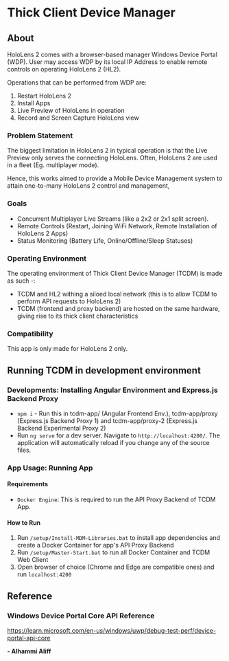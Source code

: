 # Thick Client Device Manager

## About

HoloLens 2 comes with a browser-based manager Windows Device Portal (WDP). User may access WDP by its local IP Address to enable remote controls on operating HoloLens 2 (HL2). 

Operations that can be performed from WDP are:
1. Restart HoloLens 2
2. Install Apps
3. Live Preview of HoloLens in operation
4. Record and Screen Capture HoloLens view

### Problem Statement
The biggest limitation in HoloLens 2 in typical operation is that the Live Preview only serves the connecting HoloLens. Often, HoloLens 2 are used in a fleet (Eg. multiplayer mode).

Hence, this works aimed to provide a Mobile Device Management system to attain one-to-many HoloLens 2 control and management, 

### Goals
* Concurrent Multiplayer Live Streams (like a 2x2 or 2x1 split screen).
* Remote Controls (Restart, Joining WiFi Network, Remote Installation of HoloLens 2 Apps)
* Status Monitoring (Battery Life, Online/Offline/Sleep Statuses) 

### Operating Environment
The operating environment of Thick Client Device Manager (TCDM) is made as such -:
* TCDM and HL2 withing a siloed local network (this is to allow TCDM to perform API requests to HoloLens 2)
* TCDM (frontend and proxy backend) are hosted on the same hardware, giving rise to its thick client characteristics

### Compatibility
This app is only made for HoloLens 2 only. 

## Running TCDM in development environment

### Developments: Installing Angular Environment and Express.js Backend Proxy
* ```npm i``` - Run this in tcdm-app/ (Angular Frontend Env.), tcdm-app/proxy (Express.js Backend Proxy 1) and tcdm-app/proxy-2 (Express.js Backend Experimental Proxy 2)
* Run `ng serve` for a dev server. Navigate to `http://localhost:4200/`. The application will automatically reload if you change any of the source files.

### App Usage: Running App

#### Requirements
* `Docker Engine`: This is required to run the API Proxy Backend of TCDM App.

#### How to Run
1. Run `/setup/Install-MDM-Libraries.bat` to install app dependencies and create a Docker Container for app's API Proxy Backend
2. Run `/setup/Master-Start.bat` to run all Docker Container and TCDM Web Client
3. Open browser of choice (Chrome and Edge are compatible ones) and run `localhost:4200`

## Reference
### Windows Device Portal Core API Reference
https://learn.microsoft.com/en-us/windows/uwp/debug-test-perf/device-portal-api-core



**- Alhammi Aliff**
